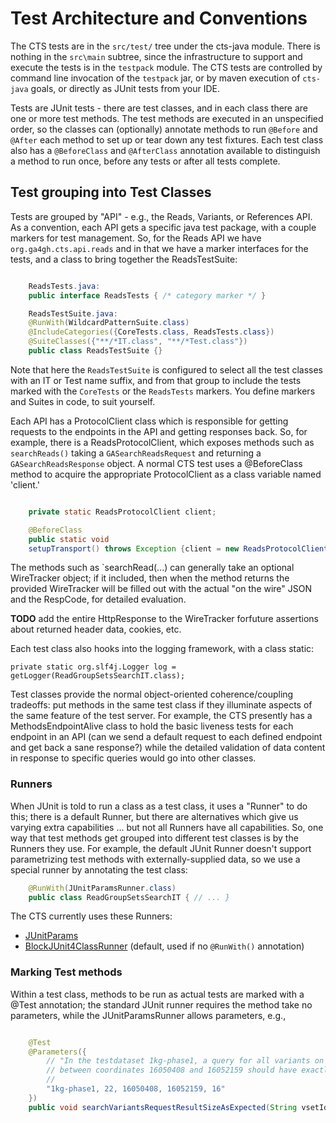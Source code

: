 # Test Architecture and Conventions

The CTS tests are in the `src/test/` tree under the cts-java module. There is nothing in the `src\main` subtree, since the infrastructure to support and execute the tests is in the `testpack` module. The CTS tests are controlled by command line invocation of the  `testpack` jar, or by maven execution of `cts-java` goals, or directly as JUnit tests from your IDE.

Tests are JUnit tests - there are test classes, and in each class there are one or more test methods. The test methods are executed in an unspecified order, so the classes can (optionally) annotate methods to run `@Before` and `@After` each method to set up or tear down any test fixtures. Each test class also has a `@BeforeClass` and `@AfterClass` annotation available to distinguish a method to run once, before any tests or after all tests complete.



## Test grouping into Test Classes

Tests are grouped by "API" - e.g., the Reads, Variants, or References API. As a convention, each API gets a specific java test package, with a couple markers for test management. So, for the Reads API we have
`org.ga4gh.cts.api.reads` and in that we have a marker interfaces for the tests, and a class to bring together the ReadsTestSuite:

```java

    ReadsTests.java:
    public interface ReadsTests { /* category marker */ }

    ReadsTestSuite.java:
    @RunWith(WildcardPatternSuite.class)
    @IncludeCategories({CoreTests.class, ReadsTests.class})
    @SuiteClasses({"**/*IT.class", "**/*Test.class"})
    public class ReadsTestSuite {}

```

Note that here the `ReadsTestSuite` is configured to select all the test classes with an IT or Test name suffix, and from that group to include the tests marked with the `CoreTests` or the `ReadsTests` markers. You define markers and Suites in code, to suit yourself.

Each API has a ProtocolClient class which is responsible for getting requests to the endpoints in the API and getting responses back. So, for example, there is a ReadsProtocolClient, which exposes methods such as `searchReads()` taking a `GASearchReadsRequest` and returning a `GASearchReadsResponse` object. A normal CTS test uses a @BeforeClass method to acquire the appropriate ProtocolClient as a class variable named 'client.'

```java

    private static ReadsProtocolClient client;

    @BeforeClass
    public static void
    setupTransport() throws Exception {client = new ReadsProtocolClient();}

```

The methods such as `searchRead(...) can generally take an optional WireTracker object; if it included, then when the method returns the provided WireTracker will be filled out with the actual "on the wire" JSON and the RespCode, for detailed evaluation.

**TODO** add the entire HttpResponse to the WireTracker forfuture assertions about returned header data, cookies, etc.

Each test class also hooks into the logging framework, with a class static:

    private static org.slf4j.Logger log = getLogger(ReadGroupSetsSearchIT.class);

Test classes provide the normal object-oriented coherence/coupling tradeoffs: put methods in the same test class if they illuminate aspects of the same feature of the test server. For example, the CTS presently has a <api>MethodsEndpointAlive class to hold the basic liveness tests for each endpoint in an API (can we send a default request to each defined endpoint and get back a sane response?) while the detailed validation of data content in response to specific queries would go into other classes.

### Runners

When JUnit is told to run a class as a test class, it uses a "Runner" to do this; there is a default Runner, but there are alternatives which give us varying extra capabilities ... but not all Runners have all capabilities. So, one way that test methods get grouped into different test classes is by the Runners they use. For example, the default JUnit Runner doesn't support parametrizing test methods with externally-supplied data, so we use a special runner by annotating the test class:

```java
    @RunWith(JUnitParamsRunner.class)
    public class ReadGroupSetsSearchIT { // ... }
```

The CTS currently uses these Runners:

- [JUnitParams](https://github.com/Pragmatists/junitparams)
- [BlockJUnit4ClassRunner](http://junit.sourceforge.net/javadoc/org/junit/runners/BlockJUnit4ClassRunner.html) (default, used if no `@RunWith()` annotation)

### Marking Test methods

Within a test class, methods to be run as actual tests are marked with a @Test annotation; the standard JUnit runner requires the method take no parameters, while the JUnitParamsRunner allows parameters, e.g.,

```java

    @Test
    @Parameters({
        // "In the testdataset 1kg-phase1, a query for all variants on chr22
        // between coordinates 16050408 and 16052159 should have exactly 16 results" -- Jeltje
        //
        "1kg-phase1, 22, 16050408, 16052159, 16"
    })
    public void searchVariantsRequestResultSizeAsExpected(String vsetIds, String refName, long start, long end, int expLength) throws Exception { /* ... */ }

```
